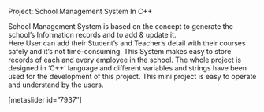 Project: School Management System In C++

School Management System is based on the concept to generate the school’s Information records and to add & update it.  
Here User can add their Student’s and Teacher’s detail with their courses safely and it’s not time-consuming. 
This System makes easy to store records of each and every employee in the school. 
The whole project is designed in ‘C++’ language and different variables and strings have been used for the development of this project. 
This mini project is easy to operate and understand by the users.


 
[metaslider id=”7937″]
